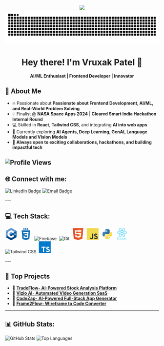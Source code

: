 <div align="center">
  <img src="https://media2.giphy.com/media/v1.Y2lkPTc5MGI3NjExcHc4NTg4aDM5azFiczBybXN3cjN6OGU2dTIxZ2J2djAzMDh2a2FudiZlcD12MV9pbnRlcm5hbF9naWZfYnlfaWQmY3Q9cw/5eLDrEaRGHegx2FeF2/giphy.gif" width="150"/>
  <img alt="github contribution snake animation" src="https://github.com/SerKirtan/Snake-Animation/blob/main/snake.svg">
  
  # Hey there! I'm Vruxak Patel 👋
  **AI/ML Enthusiast | Frontend Developer | Innovator**
</div>

  ## 🚀 About Me
- 🔥 Passionate about **Passionate about Frontend Development, AI/ML, and Real-World Problem Solving**
- 💡 Finalist @ **NASA Space Apps 2024** | **Cleared Smart India Hackathon Internal Round**
- 💻  Skilled in **React**, **Tailwind CSS**, and integrating **AI into web apps**
- 🌱 Currently exploring **AI Agents, Deep Learning, GenAI, Language Models and Vision Models**
- 💬 **Always open to exciting collaborations, hackathons, and building impactful tech**

![Profile Views](https://komarev.com/ghpvc/?username=Vruxak21&color=blue)
---

## 🌐 Connect with me:
<p align="left">
  <a href="https://www.linkedin.com/in/vruxak-patel"><img src="https://img.shields.io/badge/LinkedIn-blue?style=for-the-badge&logo=linkedin&logoColor=white" alt="LinkedIn Badge"/></a>
  <a href="mailto:patelvruxak21@gmail.com"><img src="https://img.shields.io/badge/Email-red?style=for-the-badge&logo=gmail&logoColor=white" alt="Email Badge"/></a>
</p>
---

## 💻 Tech Stack:
<p align="center"><div>
  <img src="https://github.com/devicons/devicon/blob/master/icons/cplusplus/cplusplus-original.svg" title="C++" alt="C++" width="40" height="40"/>&nbsp;
  <img src="https://github.com/devicons/devicon/blob/master/icons/css3/css3-plain-wordmark.svg" title="CSS3" alt="CSS" width="40" height="40"/>&nbsp;
  <img src="https://www.vectorlogo.zone/logos/firebase/firebase-icon.svg" title="Firebase" alt="Firebase" width="40" height="40"/>&nbsp;
  <img src="https://www.vectorlogo.zone/logos/git-scm/git-scm-icon.svg" title="Git" alt="Git" width="40" height="40"/>&nbsp;
  <img src="https://github.com/devicons/devicon/blob/master/icons/html5/html5-original.svg" title="HTML5" alt="HTML" width="40" height="40"/>&nbsp;
  <img src="https://github.com/devicons/devicon/blob/master/icons/javascript/javascript-original.svg" title="JavaScript" alt="JavaScript" width="40" height="40"/>&nbsp;
  <img src="https://github.com/devicons/devicon/blob/master/icons/python/python-original.svg" title="Python" alt="Python" width="40" height="40"/>&nbsp;
  <img src="https://github.com/devicons/devicon/blob/master/icons/react/react-original-wordmark.svg" title="React" alt="React" width="40" height="40"/>&nbsp;
  <img src="https://www.vectorlogo.zone/logos/tailwindcss/tailwindcss-icon.svg" title="Tailwind CSS" alt="Tailwind CSS" width="40" height="40"/>&nbsp;
  <img src="https://github.com/devicons/devicon/blob/master/icons/typescript/typescript-original.svg" title="TypeScript" alt="TypeScript" width="40" height="40"/>&nbsp;
</div>
</p>
---

## 📌 Top Projects
- 🔹 [**TradeFlow- AI-Powered Stock Analysis Platform**](https://github.com/Vruxak21/TradeFlow)
- 🔹 [**Vizio AI- Automated Video Generation SaaS**](https://github.com/Vruxak21/Vizio-AI)
- 🔹 [**CodeZap- AI-Powered Full-Stack App Generator**](https://github.com/Vruxak21/CodeZap)
- 🔹 [**Frame2Flow- Wireframe to Code Converter**](https://github.com/Vruxak21/Frame2Flow)
---

## 📊 GitHub Stats:

<p>
  <img src="https://github-readme-stats.vercel.app/api?username=Vruxak21&show_icons=true&theme=dark" alt="GitHub Stats" />
  <img src="https://github-readme-stats.vercel.app/api/top-langs/?username=Vruxak21&layout=compact&theme=dark" alt="Top Languages" />
</p>
